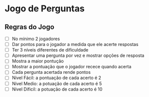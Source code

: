 # Jogo de Perguntas
## Regras do Jogo

- [ ] No mínimo 2 jogadores
- [ ] Dar pontos para o jogador a medida que ele acerte respostas
- [ ] Ter 3 níveis diferentes de dificuldade
- [ ] Apresentar uma pergunta por vez e mostrar opções de resposta
- [ ] Mostra a maior pontução
- [ ] Mostrar a pontuação que o jogador recece quando acerta
- [ ] Cada pergunta acertada rende pontos
- [ ] Nivel Fácil: a pontuação de cada acerto é 2
- [ ] Nivel Medio: a potuação de cada acerto é 5
- [ ] Nivel Dificil: a potuação de cada acerto é 10
